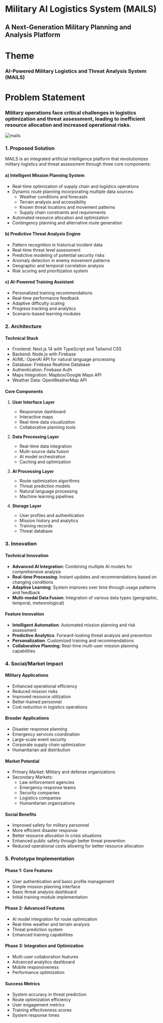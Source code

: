 # Military AI Logistics System (MAILS)
## A Next-Generation Military Planning and Analysis Platform

# Theme
### AI-Powered Military Logistics and Threat Analysis System (MAILS)

# Problem Statement
### Military operations face critical challenges in logistics optimization and threat assessment, leading to inefficient resource allocation and increased operational risks.
![mails](https://github.com/user-attachments/assets/bcf4d2e7-7a60-495b-92c3-6e3528653c54)

### 1. Proposed Solution

MAILS is an integrated artificial intelligence platform that revolutionizes military logistics and threat assessment through three core components:

#### a) Intelligent Mission Planning System
- Real-time optimization of supply chain and logistics operations
- Dynamic route planning incorporating multiple data sources:
  - Weather conditions and forecasts
  - Terrain analysis and accessibility
  - Known threat locations and movement patterns
  - Supply chain constraints and requirements
- Automated resource allocation and optimization
- Contingency planning and alternative route generation

#### b) Predictive Threat Analysis Engine
- Pattern recognition in historical incident data
- Real-time threat level assessment
- Predictive modeling of potential security risks
- Anomaly detection in enemy movement patterns
- Geographic and temporal correlation analysis
- Risk scoring and prioritization system

#### c) AI-Powered Training Assistant
- Personalized training recommendations
- Real-time performance feedback
- Adaptive difficulty scaling
- Progress tracking and analytics
- Scenario-based learning modules

### 2. Architecture

#### Technical Stack
- Frontend: Next.js 14 with TypeScript and Tailwind CSS
- Backend: Node.js with Firebase
- AI/ML: OpenAI API for natural language processing
- Database: Firebase Realtime Database
- Authentication: Firebase Auth
- Maps Integration: Mapbox/Google Maps API
- Weather Data: OpenWeatherMap API

#### Core Components
1. **User Interface Layer**
   - Responsive dashboard
   - Interactive maps
   - Real-time data visualization
   - Collaborative planning tools

2. **Data Processing Layer**
   - Real-time data integration
   - Multi-source data fusion
   - AI model orchestration
   - Caching and optimization

3. **AI Processing Layer**
   - Route optimization algorithms
   - Threat prediction models
   - Natural language processing
   - Machine learning pipelines

4. **Storage Layer**
   - User profiles and authentication
   - Mission history and analytics
   - Training records
   - Threat database

### 3. Innovation

#### Technical Innovation
- **Advanced AI Integration**: Combining multiple AI models for comprehensive analysis
- **Real-time Processing**: Instant updates and recommendations based on changing conditions
- **Adaptive Learning**: System improves over time through usage patterns and feedback
- **Multi-modal Data Fusion**: Integration of various data types (geographic, temporal, meteorological)

#### Feature Innovation
- **Intelligent Automation**: Automated mission planning and risk assessment
- **Predictive Analytics**: Forward-looking threat analysis and prevention
- **Personalization**: Customized training and recommendations
- **Collaborative Planning**: Real-time multi-user mission planning capabilities

### 4. Social/Market Impact

#### Military Applications
- Enhanced operational efficiency
- Reduced mission risks
- Improved resource utilization
- Better-trained personnel
- Cost reduction in logistics operations

#### Broader Applications
- Disaster response planning
- Emergency services coordination
- Large-scale event security
- Corporate supply chain optimization
- Humanitarian aid distribution

#### Market Potential
- Primary Market: Military and defense organizations
- Secondary Markets:
  - Law enforcement agencies
  - Emergency response teams
  - Security companies
  - Logistics companies
  - Humanitarian organizations

#### Social Benefits
- Improved safety for military personnel
- More efficient disaster response
- Better resource allocation in crisis situations
- Enhanced public safety through better threat prevention
- Reduced operational costs allowing for better resource allocation

### 5. Prototype Implementation

#### Phase 1: Core Features
- User authentication and basic profile management
- Simple mission planning interface
- Basic threat analysis dashboard
- Initial training module implementation

#### Phase 2: Advanced Features
- AI model integration for route optimization
- Real-time weather and terrain analysis
- Threat prediction system
- Enhanced training capabilities

#### Phase 3: Integration and Optimization
- Multi-user collaboration features
- Advanced analytics dashboard
- Mobile responsiveness
- Performance optimization

#### Success Metrics
- System accuracy in threat prediction
- Route optimization efficiency
- User engagement metrics
- Training effectiveness scores
- System response times
